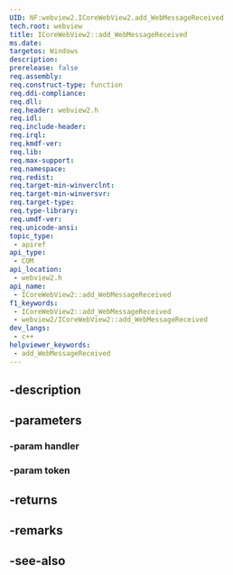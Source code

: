 ```yaml
---
UID: NF:webview2.ICoreWebView2.add_WebMessageReceived
tech.root: webview
title: ICoreWebView2::add_WebMessageReceived
ms.date: 
targetos: Windows
description: 
prerelease: false
req.assembly: 
req.construct-type: function
req.ddi-compliance: 
req.dll: 
req.header: webview2.h
req.idl: 
req.include-header: 
req.irql: 
req.kmdf-ver: 
req.lib: 
req.max-support: 
req.namespace: 
req.redist: 
req.target-min-winverclnt: 
req.target-min-winversvr: 
req.target-type: 
req.type-library: 
req.umdf-ver: 
req.unicode-ansi: 
topic_type:
 - apiref
api_type:
 - COM
api_location:
 - webview2.h
api_name:
 - ICoreWebView2::add_WebMessageReceived
f1_keywords:
 - ICoreWebView2::add_WebMessageReceived
 - webview2/ICoreWebView2::add_WebMessageReceived
dev_langs:
 - c++
helpviewer_keywords:
 - add_WebMessageReceived
---
```


## -description

## -parameters

### -param handler

### -param token

## -returns

## -remarks

## -see-also

